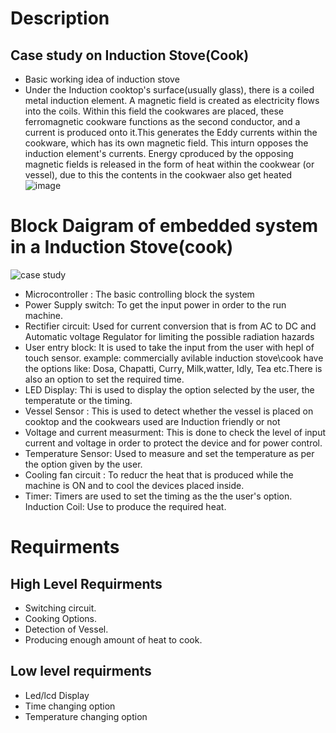 # Description
## Case study on Induction Stove(Cook)
* Basic working idea of induction stove
* Under the Induction cooktop's surface(usually glass), there is a coiled metal induction element. A magnetic field is created as electricity flows into the coils. Within this field the cookwares are placed, these  ferromagnetic cookware functions as the second conductor, and a current is produced onto it.This generates the Eddy currents  within the cookware, which has its own magnetic field. This inturn opposes the induction element's currents. Energy cproduced by the opposing magnetic fields is released in the form of heat within the cookwear (or vessel), due to this the contents in the cookwaer also get heated
 ![image](https://user-images.githubusercontent.com/98839182/154834427-2dbd9ed1-419b-43fd-90ad-0e2458991bde.PNG)




# Block Daigram of embedded system in a Induction Stove(cook)
![case study](https://user-images.githubusercontent.com/98839182/154834134-520da511-49fd-406a-82b2-adc671a01ce6.PNG)



* Microcontroller : The basic controlling block the system
* Power Supply switch: To get the input power in order to the run machine.
* Rectifier circuit: Used for current conversion that is from AC to DC and Automatic voltage Regulator for limiting the possible  radiation hazards
* User entry block: It is used to take the input from the user with hepl of touch sensor. example: commercially avilable induction stove\cook have the options like: Dosa, Chapatti, Curry, Milk,watter, Idly, Tea etc.There is also an option to set the required time.
* LED Display: Thi is used to display the option selected by the user, the temperatute or the timing.
* Vessel Sensor : This is used to detect whether the  vessel is placed on cooktop and the cookwears  used are Induction friendly or not
* Voltage and current measurment: This is done to check the level of input current and voltage in order to protect the device and for power control.
* Temperature Sensor: Used to measure and set the temperature as per the option given by the user.
* Cooling fan  circuit : To reducr the heat that is produced while the machine is ON and to cool the devices placed inside.
* Timer: Timers are used to set the timing as the the user's option.
Induction Coil: Use to produce the required heat.

# Requirments
## High Level Requirments
* Switching circuit.
* Cooking Options.
* Detection of Vessel.
* Producing enough amount of heat to cook.

 
 ## Low level requirments
 * Led/lcd  Display
 * Time changing option
 * Temperature changing option


